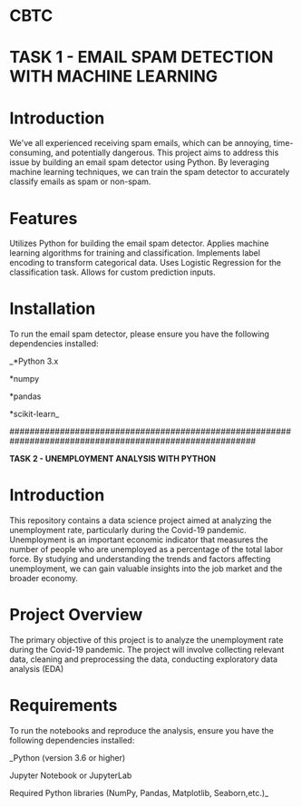 # CBTC
# **TASK 1 - EMAIL SPAM DETECTION WITH MACHINE LEARNING**
# **Introduction**

We've all experienced receiving spam emails, which can be annoying, time-consuming, and potentially dangerous. This project aims to address this issue by building an email spam detector using Python. By leveraging machine learning techniques, we can train the spam detector to accurately classify emails as spam or non-spam.

# **Features**

Utilizes Python for building the email spam detector. Applies machine learning algorithms for training and classification. Implements label encoding to transform categorical data. Uses Logistic Regression for the classification task. Allows for custom prediction inputs.

# **Installation**

To run the email spam detector, please ensure you have the following dependencies installed:

_*Python 3.x

*numpy

*pandas

*scikit-learn_

#########################################################################################################

**TASK 2 - UNEMPLOYMENT ANALYSIS WITH PYTHON**
# **Introduction**

This repository contains a data science project aimed at analyzing the unemployment rate, particularly during the Covid-19 pandemic. Unemployment is an important economic indicator that measures the number of people who are unemployed as a percentage of the total labor force. By studying and understanding the trends and factors affecting unemployment, we can gain valuable insights into the job market and the broader economy.

# **Project Overview**

The primary objective of this project is to analyze the unemployment rate during the Covid-19 pandemic. The project will involve collecting relevant data, cleaning and preprocessing the data, conducting exploratory data analysis (EDA)

# **Requirements**

To run the notebooks and reproduce the analysis, ensure you have the following dependencies installed:

_Python (version 3.6 or higher)

Jupyter Notebook or JupyterLab

Required Python libraries (NumPy, Pandas, Matplotlib, Seaborn,etc.)_
